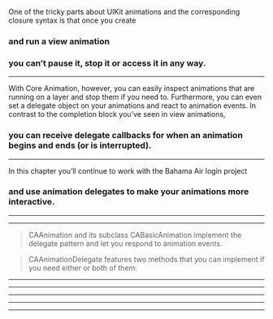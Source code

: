 
One of the tricky parts about UIKit animations and the corresponding closure syntax is that once you create
### and run a view animation
### you can’t pause it, stop it or access it in any way.


<hr>

With Core Animation, however, you can easily inspect animations that are running on a layer and stop them if you need to. Furthermore, you can even set a delegate object on your animations and react to animation events.
In contrast to the completion block you’ve seen in view animations,
### you can receive delegate callbacks for when an animation begins and ends (or is interrupted).



<hr>

In this chapter you’ll continue to work with the Bahama Air login project

### and use animation delegates to make your animations more interactive.






<hr>



<hr>


> CAAnimation and its subclass CABasicAnimation implement the delegate pattern and let you respond to animation events.



> CAAnimationDelegate features two methods that you can implement if you need either or both of them:


<hr>




<hr>


<hr>



<hr>


<hr>
